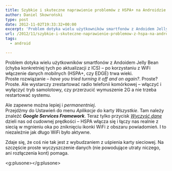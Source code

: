 ```yaml
---
title: Szybkie i skuteczne naprawienie problemów z HSPA+ na Androidzie 4.1
author: Daniel Skowroński
type: post
date: 2012-11-02T19:33:32+00:00
excerpt: 'Problem dotyka wielu użytkowników smartfonów z Andoidem Jelly Bean (chyba konkretniej tych po aktualizacji z ICS) - po korzystaniu z WiFi włączenie danych mobilnych (HSPA+, czy EDGE) trwa wieki.'
url: /2012/11/szybkie-i-skuteczne-naprawienie-problemow-z-hspa-na-androidzie-4-1/
tags:
  - android

---
```

Problem dotyka wielu użytkowników smartfonów z Andoidem Jelly Bean (chyba konkretniej tych po aktualizacji z ICS) &#8211; po korzystaniu z WiFi włączenie danych mobilnych (HSPA+, czy EDGE) trwa wieki.  
Proste rozwiązanie &#8211; _have you tried turning it off and on again?_. Proste? Proste. Ale wystarczy zrestartować radio telefonii komórkowej &#8211; włączyć i wyłączyć tryb samolotowy, czy przerzucić wymuszenie 2G a nie trzeba restartować systemu.

Ale zapewne można lepiej i _permanentniej_.  
Przejdźmy do Ustawień do menu _Aplikacje_ do karty _Wszystkie_. Tam należy znaleźć _**Google Services Framework**_. Teraz tylko przycisk _<u>Wyczyść dane</u>_ dzieli nas od cudownej prędkości &#8211; HSPA włącza się i łączy nas realnie z siecią w mgnieniu oka po zniknięciu ikonki WiFi z obszaru powiadomień. I to niezależnie jak długo WiFi było aktywne.  
  
Zdaje się, że coś nie tak jest z wybudzaniem z uśpienia karty sieciowej. Na szczęście proste wyczyszczenie danych (nie powodujące utraty niczego, ani rozłączenia kont) pomaga.

  
<g:plusone></g:plusone>